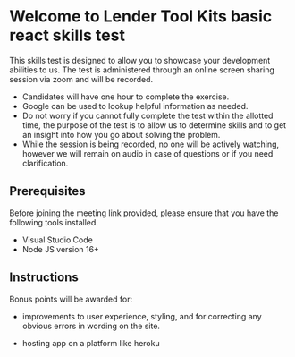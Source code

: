 # Welcome to Lender Tool Kits basic react skills test

This skills test is designed to allow you to showcase your development abilities to us. The test is administered through an online screen sharing session via zoom and will be recorded. 

* Candidates will have one hour to complete the exercise. 
* Google can be used to lookup helpful information as needed.
* Do not worry if you cannot fully complete the test within the allotted time, the purpose of the test is to allow us to determine skills and to get an insight into how you go about solving the problem.
* While the session is being recorded, no one will be actively watching, however we will remain on audio in case of questions or if you need clarification.

## Prerequisites

Before joining the meeting link provided, please ensure that you have the following tools installed.

* Visual Studio Code
* Node JS version 16+

## Instructions

<!-- step 1.) clone this github repository. This repository contains a very basic react application with material ui components. -->

<!-- step 2.) Fix any errors that prevent the project from being built and run. -->

<!-- step 3.) On the main app.js page there is a todo form. You can see this component by 
clicking the ( M ) button Route. Move this form to it's own page with the endpoint /todo
React Router  -->


<!-- step 4.) Create a table of todo items. When the user types into the textbox and clicks submit, the ui should have a table of these todo items displayed. 
-->

<!-- step 5.) On the newly created table, create a delete function that will remove a todo item. -->

Bonus points will be awarded for:
  * improvements to user experience, styling, and for correcting any obvious errors in wording on the site.
  <!-- * adding redux state management. -->
  * hosting app on a platform like heroku
